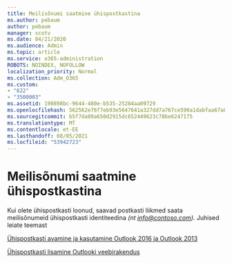 ```yaml
---
title: Meilisõnumi saatmine ühispostkastina
ms.author: pebaum
author: pebaum
manager: scotv
ms.date: 04/21/2020
ms.audience: Admin
ms.topic: article
ms.service: o365-administration
ROBOTS: NOINDEX, NOFOLLOW
localization_priority: Normal
ms.collection: Adm_O365
ms.custom:
- "622"
- "3500003"
ms.assetid: 190898bc-9644-480e-b535-25284aa09729
ms.openlocfilehash: 562562e76f7eb93e5647641a327dd7a767ce590a1dabfaa67a89b3f4f53f35c4
ms.sourcegitcommit: b5f7da89a650d2915dc652449623c78be6247175
ms.translationtype: MT
ms.contentlocale: et-EE
ms.lasthandoff: 08/05/2021
ms.locfileid: "53942723"
---
```

# <a name="sending-email-as-the-shared-mailbox"></a>Meilisõnumi saatmine ühispostkastina

Kui olete ühispostkasti loonud, saavad postkasti liikmed saata meilisõnumeid ühispostkasti identiteedina *(nt info@contoso.com).* Juhised leiate teemast
  
[Ühispostkasti avamine ja kasutamine Outlook 2016 ja Outlook 2013](https://support.office.com/article/open-and-use-a-shared-mailbox-in-outlook-2016-and-outlook-2013-d94a8e9e-21f1-4240-808b-de9c9c088afd)
  
[Ühispostkasti lisamine Outlooki veebirakendus](https://support.office.com/article/add-a-shared-mailbox-to-outlook-on-the-web-98b5a90d-4e38-415d-a030-f09a4cd28207)
  